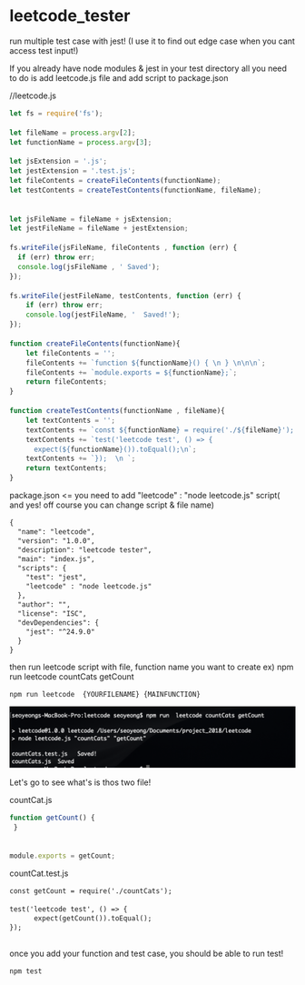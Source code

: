 # leetcode_tester
run multiple test case with jest! 
(I use it to find out edge case when you cant access test input!)

If you already have node modules & jest in your test directory
all you need to do is add leetcode.js file and add script to package.json



//leetcode.js
```javascript
let fs = require('fs');

let fileName = process.argv[2];
let functionName = process.argv[3];

let jsExtension = '.js';
let jestExtension = '.test.js';
let fileContents = createFileContents(functionName);
let testContents = createTestContents(functionName, fileName);


let jsFileName = fileName + jsExtension;
let jestFileName = fileName + jestExtension;

fs.writeFile(jsFileName, fileContents , function (err) {
  if (err) throw err;
  console.log(jsFileName , ' Saved');
});

fs.writeFile(jestFileName, testContents, function (err) {
    if (err) throw err;
    console.log(jestFileName, '  Saved!');
});

function createFileContents(functionName){
    let fileContents = '';
    fileContents += `function ${functionName}() { \n } \n\n\n`;
    fileContents += `module.exports = ${functionName};`;
    return fileContents;
}

function createTestContents(functionName , fileName){
    let textContents = '';
    textContents += `const ${functionName} = require('./${fileName}'); \n\n`;
    textContents += `test('leetcode test', () => {   
      expect(${functionName}()).toEqual();\n`;  
    textContents += `});  \n `;
    return textContents;
}

```

package.json <= you need to add  "leetcode" : "node leetcode.js" script( and yes! off course you can change script & file name)
```
{
  "name": "leetcode",
  "version": "1.0.0",
  "description": "leetcode tester",
  "main": "index.js",
  "scripts": {
    "test": "jest",
    "leetcode" : "node leetcode.js"
  },
  "author": "",
  "license": "ISC",
  "devDependencies": {
    "jest": "^24.9.0"
  }
}

```



then run leetcode script with file, function name you want to create
ex) npm run  leetcode countCats getCount

```
npm run leetcode  {YOURFILENAME} {MAINFUNCTION}
```


![jest leetcode test](image/generated_test.png)


Let's go to see what's is thos two file!



countCat.js
```javascript
function getCount() { 
 } 


module.exports = getCount;
```


countCat.test.js
```
const getCount = require('./countCats'); 

test('leetcode test', () => {   
      expect(getCount()).toEqual();
});  
 
```



once you add your function and test case, you should be able to run test!


```
npm test
```



